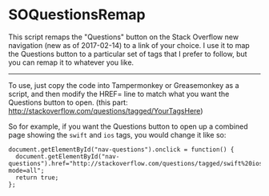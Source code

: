 # SOQuestionsRemap

This script remaps the "Questions" button on the Stack Overflow new navigation (new as of 2017-02-14) to a link of your choice.  I use it to map the Questions button to a particular set of tags that I prefer to follow, but you can remap it to whatever you like.

---

To use, just copy the code into Tampermonkey or Greasemonkey as a script, and then modify the HREF= line to match what you want the Questions button to open.  (this part: http://stackoverflow.com/questions/tagged/YourTagsHere)

So for example, if you want the Questions button to open up a combined page showing the `swift` and `ios` tags, you would change it like so:

    document.getElementById("nav-questions").onclick = function() {
      document.getElementById("nav-questions").href="http://stackoverflow.com/questions/tagged/swift%20ios?mode=all";
      return true;
    };
    
